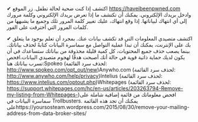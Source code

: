 


✔ اكتشف إذا كنت ضحية لحالة تطفل. زر الموقع https://haveibeenpwned.com وادخل بريدك الإلكتروني. يمكنك أن تكتشف ما إذا تعرض بريدك الإلكتروني وكلمة مرورك إلى أي انتهاك لبياناتها. إذا وقع انتهاك، عليك تغيير كلمة المرور تلك وجميع ما يشبهها من كلمات المرور التي أخترقت على الفور.

✔ اكتشف متصيدي المعلومات التي قد تكشف بيانات عنك. بمجرد أن تعلم بوجود ما يتعلق بك على الإنترنت، يمكنك أن تبدأ عملية التواصل مع سماسرة البيانات كتابةً لحذف بياناتك. بينما يصعب حذف جميع المحتويات، كل كمية قليلة محذوفة من بياناتك ستساعدك في أن يكون لديك حماية ذاتية قوية في حالة أنك أصبحت هدفًا لهجوم متصيدي البيانات.افحص تسرب بياناتك هنا:Spokeo (لحذف سرد القائمة: http://www.spokeo.com/opt_out/new)Anywho.com (لحذف سرد القائمة: http://www.anywho.com/help/privacy)Intelius (لحذف سرد القائمة: https://www.intelius.com/optout.php)Whitepages (لحذف سرد القائمة: https://support.whitepages.com/hc/en-us/articles/203263794-Remove-my-listing-from-Whitepages-)افحض معلوماتك من قائمة إضافية شاملة على سماسرة البيانات في Trollbusters. يمكنك أن تجد هذه القائمة علىhttps://yoursosteam.wordpress.com/2015/08/30/remove-your-mailing-address-from-data-broker-sites/